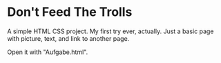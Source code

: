 # Don't Feed The Trolls
A simple HTML CSS project. My first try ever, actually. Just a basic page with picture, text, and link to another page.

Open it with "Aufgabe.html". 
